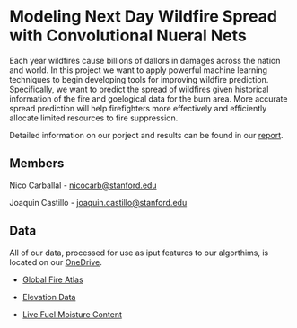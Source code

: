 # Modeling Next Day Wildfire Spread with Convolutional Nueral Nets
Each year wildfires cause billions of dallors in damages across the nation and world. In this project we want to apply powerful machine learning techniques to begin developing tools for improving wildfire prediction. Specifically, we want to predict the spread of wildfires given historical information of the fire and goelogical data for the burn area. More accurate spread prediction will help firefighters more effectively and efficiently allocate limited resources to fire suppression.

Detailed information on our porject and results can be found in our [report](https://office365stanford-my.sharepoint.com/:b:/g/personal/nicocarb_stanford_edu/EQ2pOLEzCH5JngxVezfM4bYBWVJ_thnwR6wQdfmZejgjGg?e=JliTmc).

## Members
Nico Carballal - nicocarb@stanford.edu

Joaquin Castillo - joaquin.castillo@stanford.edu

## Data
All of our data, processed for use as iput features to our algorthims, is located on our [OneDrive](https://office365stanford-my.sharepoint.com/:f:/g/personal/nicocarb_stanford_edu/EvBqFNjm0TlFhRGpsKhUkT8BVPXlKzFyP7ixLe1Z7vwsgQ?e=R5sduQ).

 - [Global Fire Atlas](https://www.globalfiredata.org/)

 - [Elevation Data](https://landfire.gov/elevation.php)

 - [Live Fuel Moisture Content](https://github.com/kkraoj/lfmc_from_sar)
